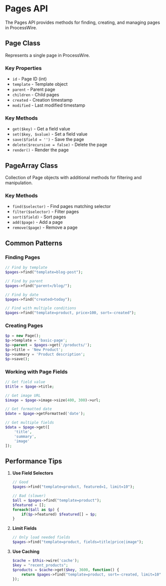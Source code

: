 # Pages API

The Pages API provides methods for finding, creating, and managing pages in ProcessWire.

## Page Class

Represents a single page in ProcessWire.

### Key Properties
- `id` - Page ID (int)
- `template` - Template object
- `parent` - Parent page
- `children` - Child pages
- `created` - Creation timestamp
- `modified` - Last modified timestamp

### Key Methods
- `get($key)` - Get a field value
- `set($key, $value)` - Set a field value
- `save($field = '')` - Save the page
- `delete($recursive = false)` - Delete the page
- `render()` - Render the page

## PageArray Class

Collection of Page objects with additional methods for filtering and manipulation.

### Key Methods
- `find($selector)` - Find pages matching selector
- `filter($selector)` - Filter pages
- `sort($field)` - Sort pages
- `add($page)` - Add a page
- `remove($page)` - Remove a page

## Common Patterns

### Finding Pages
```php
// Find by template
$pages->find("template=blog-post");

// Find by parent
$pages->find("parent=/blog/");

// Find by date
$pages->find("created>today");

// Find with multiple conditions
$pages->find("template=product, price>100, sort=-created");
```

### Creating Pages
```php
$p = new Page();
$p->template = 'basic-page';
$p->parent = $pages->get('/products/');
$p->title = 'New Product';
$p->summary = 'Product description';
$p->save();
```

### Working with Page Fields
```php
// Get field value
$title = $page->title;

// Get image URL
$image = $page->image->size(400, 300)->url;

// Get formatted date
$date = $page->getFormatted('date');

// Get multiple fields
$data = $page->get([
    'title',
    'summary',
    'image'
]);
```

## Performance Tips

1. **Use Field Selectors**
   ```php
   // Good
   $pages->find("template=product, featured=1, limit=10");
   
   // Bad (slower)
   $all = $pages->find("template=product");
   $featured = [];
   foreach($all as $p) {
       if($p->featured) $featured[] = $p;
   }
   ```

2. **Limit Fields**
   ```php
   // Only load needed fields
   $pages->find("template=product, fields=title|price|image");
   ```

3. **Use Caching**
   ```php
   $cache = $this->wire('cache');
   $key = "recent_products";
   $products = $cache->get($key, 3600, function() {
       return $pages->find("template=product, sort=-created, limit=10");
   });
   ```
